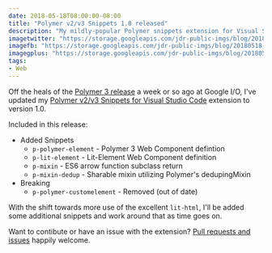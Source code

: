 ```yaml
---
date: 2018-05-18T08:00:00-08:00
title: "Polymer v2/v3 Snippets 1.0 released"
description: "My mildly-popular Polymer snippets extension for Visual Studio Code graduates to version 1.0 with support for lit-html and Polymer 3 snippets."
imagetwitter: "https://storage.googleapis.com/jdr-public-imgs/blog/20180518-polymer-vscode-ext-twitter-1024x535.jpg"
imagefb: "https://storage.googleapis.com/jdr-public-imgs/blog/20180518-polymer-vscode-ext-fb-1200x630.jpg"
imagegplus: "https://storage.googleapis.com/jdr-public-imgs/blog/20180518-polymer-vscode-ext-gplus-800x360.jpg"
tags:
- Web
---
```


Off the heals of the [Polymer 3 release](https://www.polymer-project.org/blog/2018-05-09-polymer-at-io-2018.html) a week or so ago at Google I/O, I've updated my [Polymer v2/v3 Snippets for Visual Studio Code](https://marketplace.visualstudio.com/items?itemName=justinribeiro.Polymer2Snippets) extension to version 1.0.

Included in this release:

- Added Snippets
  - `p-polymer-element` - Polymer 3 Web Component defintion
  - `p-lit-element` - Lit-Element Web Component definition
  - `p-mixin` - ES6 arrow function subclass return
  - `p-mixin-dedup` - Sharable mixin utilizing Polymer's dedupingMixin
- Breaking
  - `p-polymer-customelement` - Removed (out of date)

With the shift towards more use of the excellent `lit-html`, I'll be added some additional snippets and work around that as time goes on.

Want to contibute or have an issue with the extension? [Pull requests and issues](https://github.com/justinribeiro/vscode-polymer2-snippets) happily welcome.